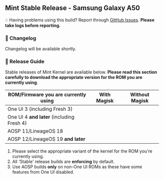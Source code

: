 ## Mint Stable Release - Samsung Galaxy A50

💡 Having problems using this build? Report through [GitHub Issues](https://github.com/FreshROMs/android_kernel_samsung_exynos9610_mint/issues). **Please take logs before reporting.**

### 📝 Changelog

Changelog will be available shortly.

### 📲 Release Guide

Stable releases of Mint Kernel are available below. **Please read this section carefully to download the appropriate version for the ROM you are currently using**.

| ROM/Firmware you are currently using          | **With** Magisk   | **Without** Magisk    |
|--------------------------------------------   |-----------------  |--------------------   |
| One UI 3 (including Fresh 3)                  |                   |                       |
| One UI 4 **and later** (including Fresh 4)    |                   |                       |
| AOSP 11/LineageOS 18                          |                   |                       |
| AOSP 12/LineageOS 19 **and later**            |                   |                       |

1. Please select the appropriate variant of the kernel for the ROM you're currently using.
2. All 'Stable' release builds are **enforcing** by default.
3. Use AOSP builds **only** on non-One UI ROMs as these have some features from One UI disabled.
